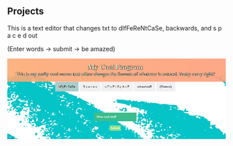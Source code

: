 Projects
-----------------------------------
This is a text editor that changes txt to dIfFeReNtCaSe, backwards, and s p a c e d out

(Enter words -> submit -> be amazed)

![](MyCoolProgram/src/pictures/sample1.png)


